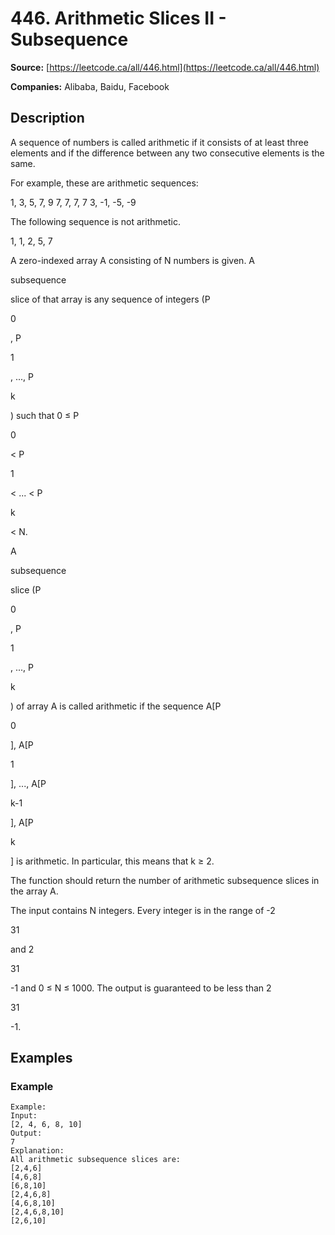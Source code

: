 # 446. Arithmetic Slices II - Subsequence

**Source:** [https://leetcode.ca/all/446.html](https://leetcode.ca/all/446.html)

**Companies:** Alibaba, Baidu, Facebook

## Description

A sequence of numbers is called arithmetic if it consists of at least three elements and if
        the difference between any two consecutive elements is the same.

For example, these are arithmetic sequences:

1, 3, 5, 7, 9
7, 7, 7, 7
3, -1, -5, -9

The following sequence is not arithmetic.

1, 1, 2, 5, 7

A zero-indexed array A consisting of N numbers is given. A

subsequence

slice of that
        array is any sequence of integers (P

0

, P

1

, ..., P

k

) such
        that 0 ≤ P

0

< P

1

< ... < P

k

< N.

A

subsequence

slice (P

0

, P

1

, ..., P

k

) of array A is
        called arithmetic if the sequence A[P

0

], A[P

1

], ..., A[P

k-1

],
        A[P

k

] is arithmetic. In particular, this means that k ≥ 2.

The function should return the number of arithmetic subsequence slices in the array A.

The input contains N integers. Every integer is in the range of -2

31

and
        2

31

-1 and 0 ≤ N ≤ 1000. The output is guaranteed to be less than
        2

31

-1.

## Examples

### Example

```
Example:
Input:
[2, 4, 6, 8, 10]
Output:
7
Explanation:
All arithmetic subsequence slices are:
[2,4,6]
[4,6,8]
[6,8,10]
[2,4,6,8]
[4,6,8,10]
[2,4,6,8,10]
[2,6,10]
```


